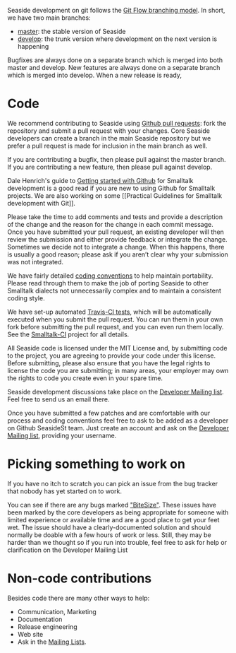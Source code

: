 Seaside development on git follows the [Git Flow branching model](http://nvie.com/posts/a-successful-git-branching-model/). In short, we have two main branches:
- [master](https://github.com/SeasideSt/Seaside/tree/master): the stable version of Seaside
- [develop](https://github.com/SeasideSt/Seaside/tree/develop): the trunk version where development on the next version is happening

Bugfixes are always done on a separate branch which is merged into both master and develop.
New features are always done on a separate branch which is merged into develop.
When a new release is ready, 

# Code
We recommend contributing to Seaside using [Github pull requests](https://help.github.com/articles/using-pull-requests/): fork the repository and submit a pull request with your changes. Core Seaside developers can create a branch in the main Seaside repository but we prefer a pull request is made for inclusion in the main branch as well.

If you are contributing a bugfix, then please pull against the master branch.
If you are contributing a new feature, then please pull against develop.

Dale Henrich's guide to [Getting started with Github](https://github.com/dalehenrich/metacello-work/blob/master/docs/GettingStartedWithGitHub.md) for Smalltalk development is a good read if you are new to using Github for Smalltalk projects. We are also working on some [[Practical Guidelines for Smalltalk development with Git]].

Please take the time to add comments and tests and provide a description of the change and the reason for the change in each commit message. Once you have submitted your pull request, an existing developer will then review the submission and either provide feedback or integrate the change. Sometimes we decide not to integrate a change. When this happens, there is usually a good reason; please ask if you aren’t clear why your submission was not integrated.

We have fairly detailed [coding conventions](Coding-Conventions) to help maintain portability. Please read through them to make the job of porting Seaside to other Smalltalk dialects not unnecessarily complex and to maintain a consistent coding style.

We have set-up automated [Travis-CI tests](https://travis-ci.org/SeasideSt/Seaside), which will be automatically executed when you submit the pull request. You can run them in your own fork before submitting the pull request, and you can even run them locally. See the [Smalltalk-CI](https://github.com/hpi-swa/smalltalkCI) project for all details.

All Seaside code is licensed under the MIT License and, by submitting code to the project, you are agreeing to provide your code under this license. Before submitting, please also ensure that you have the legal rights to license the code you are submitting; in many areas, your employer may own the rights to code you create even in your spare time.

Seaside development discussions take place on the [Developer Mailing list](http://lists.squeakfoundation.org/mailman/listinfo/seaside-dev). Feel free to send us an email there.

Once you have submitted a few patches and are comfortable with our process and coding conventions feel free to ask to be added as a developer on Github SeasideSt team. Just create an account and ask on the [Developer Mailing list](http://lists.squeakfoundation.org/mailman/listinfo/seaside-dev), providing your username.

# Picking something to work on

If you have no itch to scratch you can pick an issue from the bug tracker that nobody has yet started on to work.

You can see if there are any bugs marked ["BiteSize"](https://github.com/SeasideSt/Seaside/labels/BiteSize). These issues have been marked by the core developers as being appropriate for someone with limited experience or available time and are a good place to get your feet wet. The issue should have a clearly-documented solution and should normally be doable with a few hours of work or less. Still, they may be harder than we thought so if you run into trouble, feel free to ask for help or clarification on the Developer Mailing List

# Non-code contributions

Besides code there are many other ways to help:

- Communication, Marketing
- Documentation
- Release engineering
- Web site
- Ask in the [Mailing Lists](http://www.seaside.st/community/mailinglist).